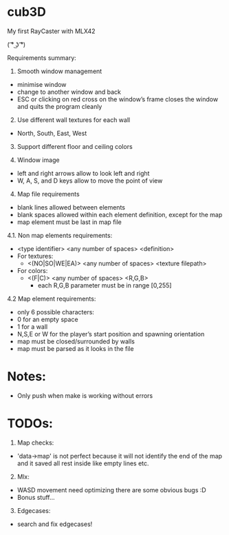 # cub3D
My first RayCaster with MLX42

( ͡° ͜ʖ ͡°) 

Requirements summary:

1. Smooth window management
  - minimise window
  - change to another window and back
  - ESC or clicking on red cross on the window’s frame closes the window and quits the program cleanly

2. Use different wall textures for each wall
  - North, South, East, West

3. Support different floor and ceiling colors

4. Window image
  - left and right arrows allow to look left and right
  - W, A, S, and D keys allow to move the point of view

4. Map file requirements
  - blank lines allowed between elements
  - blank spaces allowed within each element definition, except for the map
  - map element must be last in map file

4.1. Non map elements requirements:
  - \<type identifier\> \<any number of spaces\> \<definition\>
  - For textures:
    - \<(NO|SO|WE|EA)\> \<any number of spaces\> \<texture filepath\>
  - For colors:
    - <(F|C)> \<any number of spaces\> \<R,G,B\>
      - each R,G,B parameter must be in range [0,255]

4.2 Map element requirements:
  - only 6 possible characters:
  - 0 for an empty space
  - 1 for a wall
  - N,S,E or W for the player’s start position and spawning orientation
  - map must be closed/surrounded by walls
  - map must be parsed as it looks in the file

# Notes:

- Only push when make is working without errors

# TODOs:

1. Map checks:
- 'data->map' is not perfect because it will not identify the end of the map and it saved all rest inside like empty lines etc.

2. Mlx:
- WASD movement need optimizing there are some obvious bugs :D
- Bonus stuff...

3. Edgecases:
- search and fix edgecases!
